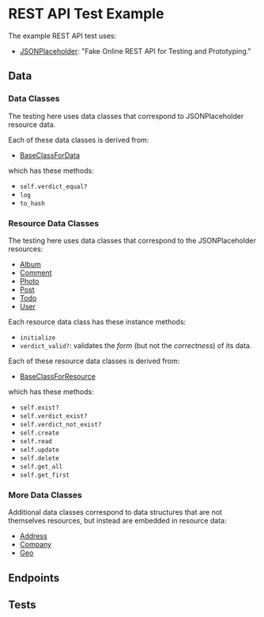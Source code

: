 # REST API Test Example

The example REST API test uses:
 
- [JSONPlaceholder](http://jsonplaceholder.typicode.com):  "Fake Online REST API for Testing and Prototyping."

## Data

### Data Classes

The testing here uses data classes that correspond to JSONPlaceholder resource data.

Each of these data classes is derived from:

- [BaseClassForData](../../lib/base_classes/base_class_for_data.rb)

which has these methods:

- <code>self.verdict_equal?</code>
- <code>log</code>
- <code>to_hash</code>

### Resource Data Classes

The testing here uses data classes that correspond to the JSONPlaceholder resources:

- [Album](./data/album.rb)
- [Comment](./data/comment.rb)
- [Photo](./data/photo.rb)
- [Post](./data/post.rb)
- [Todo](./data/todo.rb)
- [User](./data/user.rb)

Each resource data class has these instance methods:

- <code>initialize</code>
- <code>verdict_valid?</code>: validates the _form_ (but not the _correctness_) of its data.

Each of these resource data classes is derived from:

- [BaseClassForResource](./data/base_class_for_resource.rb)

which has these methods:

- <code>self.exist?</code>
- <code>self.verdict_exist?</code>
- <code>self.verdict_not_exist?</code>
- <code>self.create</code>
- <code>self.read</code>
- <code>self.update</code>
- <code>self.delete</code>
- <code>self.get_all</code>
- <code>self.get_first</code>

### More Data Classes

Additional data classes correspond to data structures that are not themselves resources, but instead are embedded in resource data:

- [Address](address./data/.rb)
- [Company](company./data/.rb)
- [Geo](geo./data/.rb)

## Endpoints



## Tests




